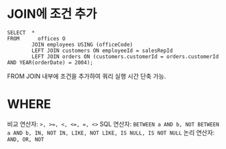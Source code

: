 # JOIN에 조건 추가
```
SELECT	*
FROM	  offices O 
  	    JOIN employees USING (officeCode)
        LEFT JOIN customers ON employeeId = salesRepId
      	LEFT JOIN orders ON (customers.customerId = orders.customerId AND YEAR(orderDate) = 2004);
```
FROM JOIN 내부에 조건을 추가하여 쿼리 실행 시간 단축 가능.
# WHERE
비교 연산자: `>, >=, <, <=, =, <>`
SQL 연산자: `BETWEEN a AND b, NOT BETWEEN a AND b, IN, NOT IN, LIKE, NOT LIKE, IS NULL, IS NOT NULL`
논리 연산자: `AND, OR, NOT`
